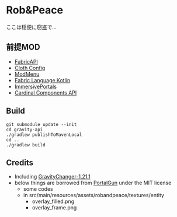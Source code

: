 # Rob&Peace

ここは穏便に窃盗で...

## 前提MOD

- [FabricAPI](https://modrinth.com/mod/fabric-api)
- [Cloth Config](https://modrinth.com/mod/cloth-config)
- [ModMenu](https://modrinth.com/mod/modmenu)
- [Fabric Language Kotlin](https://modrinth.com/mod/fabric-language-kotlin)
- [ImmersivePortals](https://modrinth.com/mod/immersiveportals)
- [Cardinal Components API](https://modrinth.com/mod/cardinal-components-api)

## Build
```shell
git submodule update --init
cd gravity-api
./gradlew publishToMavenLocal
cd ..
./gradlew build
```

## Credits
- Including [GravityChanger-1.21.1](https://github.com/FugLord771/GravityChanger-1.21.1)
- below things are borrowed from [PortalGun](https://github.com/iPortalTeam/PortalGun) under the MIT license
  - some codes
  - in src/main/resources/assets/robandpeace/textures/entity
    - overlay_filled.png
    - overlay_frame.png